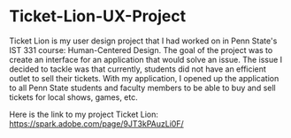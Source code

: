 # Ticket-Lion-UX-Project
Ticket Lion is my user design project that I had worked on in Penn State's IST 331 course: Human-Centered Design.  The goal of the project was to create an interface for an application that would solve an issue.  The issue I decided to tackle was that currently, students did not have an efficient outlet to sell their tickets.  With my application, I opened up the application to all Penn State students and faculty members to be able to buy and sell tickets for local shows, games, etc.

Here is the link to my project Ticket Lion: https://spark.adobe.com/page/9JT3kPAuzLi0F/
